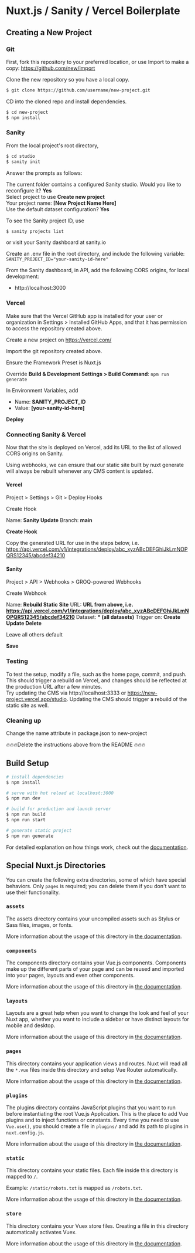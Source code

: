 # Nuxt.js / Sanity / Vercel Boilerplate

## Creating a New Project
### Git
First, fork this repository to your preferred location, or use Import to make a copy: https://github.com/new/import

Clone the new repository so you have a local copy.
```bash
$ git clone https://github.com/username/new-project.git
```

CD into the cloned repo and install dependencies.
```bash
$ cd new-project
$ npm install
```

### Sanity
From the local project's root directory,
```bash
$ cd studio
$ sanity init
```
Answer the prompts as follows:

The current folder contains a configured Sanity studio. Would you like to reconfigure it? __Yes__  
Select project to use __Create new project__  
Your project name: __[New Project Name Here]__  
Use the default dataset configuration? __Yes__

To see the Sanity project ID, use
```bash
$ sanity projects list
```
or visit your Sanity dashboard at sanity.io

Create an .env  file in the root directory, and include the following variable:  
``
SANITY_PROJECT_ID="your-sanity-id-here"
``

From the Sanity dashboard, in API, add the following CORS origins, for local development:
- http://localhost:3000

### Vercel
Make sure that the Vercel GitHub app is installed for your user or organization in Settings > Installed GitHub Apps, and that it has permission to access the repository created above.

Create a new project on https://vercel.com/

Import the git repository created above.

Ensure the Framework Preset is Nuxt.js

Override __Build & Development Settings > Build Command__: `npm run generate`

In Environment Variables, add
- Name: __SANITY_PROJECT_ID__
- Value: __[your-sanity-id-here]__

__Deploy__

### Connecting Sanity & Vercel
Now that the site is deployed on Vercel, add its URL to the list of allowed CORS origins on Sanity.

Using webhooks, we can ensure that our static site built by nuxt generate will always be rebuilt whenever any CMS content is updated.
#### Vercel
Project > Settings > Git > Deploy Hooks

Create Hook

Name: __Sanity Update__
Branch: __main__

__Create Hook__

Copy the generated URL for use in the steps below, i.e.
https://api.vercel.com/v1/integrations/deploy/abc_xyzABcDEFGhiJkLmNOPQRS12345/abcdef34210

#### Sanity
Project > API > Webhooks > GROQ-powered Webhooks

Create Webhook

Name: __Rebuild Static Site__
URL: __URL from above, i.e. https://api.vercel.com/v1/integrations/deploy/abc_xyzABcDEFGhiJkLmNOPQRS12345/abcdef34210__
Dataset: __* (all datasets)__
Trigger on: __Create Update Delete__

Leave all others default

__Save__

### Testing
To test the setup, modify a file, such as the home page, commit, and push.  
This should trigger a rebuild on Vercel, and changes should be reflected at the production URL after a few minutes.  
Try updating the CMS via http://localhost:3333 or https://new-project.vercel.app/studio. Updating the CMS should trigger a rebuild of the static site as well.

### Cleaning up
Change the name attribute in package.json to new-project

:fire::fire::fire:Delete the instructions above from the README :fire::fire::fire:
## Build Setup

```bash
# install dependencies
$ npm install

# serve with hot reload at localhost:3000
$ npm run dev

# build for production and launch server
$ npm run build
$ npm run start

# generate static project
$ npm run generate
```

For detailed explanation on how things work, check out the [documentation](https://nuxtjs.org).

## Special Nuxt.js Directories

You can create the following extra directories, some of which have special behaviors. Only `pages` is required; you can delete them if you don't want to use their functionality.

### `assets`

The assets directory contains your uncompiled assets such as Stylus or Sass files, images, or fonts.

More information about the usage of this directory in [the documentation](https://nuxtjs.org/docs/2.x/directory-structure/assets).

### `components`

The components directory contains your Vue.js components. Components make up the different parts of your page and can be reused and imported into your pages, layouts and even other components.

More information about the usage of this directory in [the documentation](https://nuxtjs.org/docs/2.x/directory-structure/components).

### `layouts`

Layouts are a great help when you want to change the look and feel of your Nuxt app, whether you want to include a sidebar or have distinct layouts for mobile and desktop.

More information about the usage of this directory in [the documentation](https://nuxtjs.org/docs/2.x/directory-structure/layouts).


### `pages`

This directory contains your application views and routes. Nuxt will read all the `*.vue` files inside this directory and setup Vue Router automatically.

More information about the usage of this directory in [the documentation](https://nuxtjs.org/docs/2.x/get-started/routing).

### `plugins`

The plugins directory contains JavaScript plugins that you want to run before instantiating the root Vue.js Application. This is the place to add Vue plugins and to inject functions or constants. Every time you need to use `Vue.use()`, you should create a file in `plugins/` and add its path to plugins in `nuxt.config.js`.

More information about the usage of this directory in [the documentation](https://nuxtjs.org/docs/2.x/directory-structure/plugins).

### `static`

This directory contains your static files. Each file inside this directory is mapped to `/`.

Example: `/static/robots.txt` is mapped as `/robots.txt`.

More information about the usage of this directory in [the documentation](https://nuxtjs.org/docs/2.x/directory-structure/static).

### `store`

This directory contains your Vuex store files. Creating a file in this directory automatically activates Vuex.

More information about the usage of this directory in [the documentation](https://nuxtjs.org/docs/2.x/directory-structure/store).
